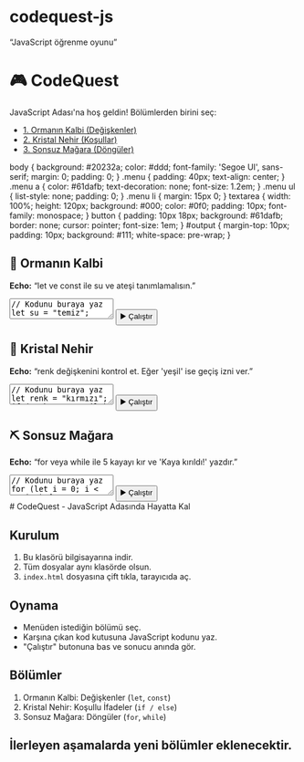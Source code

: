 # codequest-js
 “JavaScript öğrenme oyunu”
<!DOCTYPE html>
<html lang="tr">
<head>
  <meta charset="UTF-8">
  <title>CodeQuest: JS Macerası</title>
  <link rel="stylesheet" href="style.css">
</head>
<body>
  <div class="menu">
    <h1>🎮 CodeQuest</h1>
    <p>JavaScript Adası'na hoş geldin! Bölümlerden birini seç:</p>
    <ul>
      <li><a href="level1_variables.html">1. Ormanın Kalbi (Değişkenler)</a></li>
      <li><a href="level2_conditions.html">2. Kristal Nehir (Koşullar)</a></li>
      <li><a href="level3_loops.html">3. Sonsuz Mağara (Döngüler)</a></li>
    </ul>
  </div>
</body>
</html>
body {
  background: #20232a;
  color: #ddd;
  font-family: 'Segoe UI', sans-serif;
  margin: 0;
  padding: 0;
}
.menu {
  padding: 40px;
  text-align: center;
}
.menu a {
  color: #61dafb;
  text-decoration: none;
  font-size: 1.2em;
}
.menu ul {
  list-style: none;
  padding: 0;
}
.menu li {
  margin: 15px 0;
}
textarea {
  width: 100%;
  height: 120px;
  background: #000;
  color: #0f0;
  padding: 10px;
  font-family: monospace;
}
button {
  padding: 10px 18px;
  background: #61dafb;
  border: none;
  cursor: pointer;
  font-size: 1em;
}
#output {
  margin-top: 10px;
  padding: 10px;
  background: #111;
  white-space: pre-wrap;
}
<!DOCTYPE html>
<html lang="tr">
<head>
<meta charset="UTF-8">
<title>Ormanın Kalbi</title>
<link rel="stylesheet" href="style.css">
</head>
<body>
  <h2>🌲 Ormanın Kalbi</h2>
  <p><strong>Echo:</strong> “let ve const ile su ve ateşi tanımlamalısın.”</p>
  <textarea id="code">// Kodunu buraya yaz
let su = "temiz";
const ates = "yakildi";
document.getElementById("output").textContent = "Kamp hazır!";</textarea>
  <button onclick="calistir()">▶️ Çalıştır</button>
  <div id="output"></div>

  <script>
    function calistir(){
      const code = document.getElementById("code").value;
      const out = document.getElementById("output");
      try {
        new Function(code)();
        if(code.includes("let") && code.includes("const")){
          out.textContent = "✅ Kamp hazır!";
        } else {
          out.textContent = "⚠️ let ve const kullanmalısın.";
        }
      } catch(e){
        out.textContent = "❌ HATA: " + e.message;
      }
    }
  </script>
</body>
</html>
<!DOCTYPE html>
<html lang="tr">
<head>
<meta charset="UTF-8">
<title>Kristal Nehir</title>
<link rel="stylesheet" href="style.css">
</head>
<body>
  <h2>🌊 Kristal Nehir</h2>
  <p><strong>Echo:</strong> “renk değişkenini kontrol et. Eğer 'yeşil' ise geçiş izni ver.”</p>
  <textarea id="code">// Kodunu buraya yaz
let renk = "kırmızı";
if (renk === "yeşil") {
  console.log("Geçiş izni verildi");
} else {
  console.log("Tehlikeli geçit");
}</textarea>
  <button onclick="calistir()">▶️ Çalıştır</button>
  <div id="output"></div>

  <script>
    function calistir(){
      const code = document.getElementById("code").value;
      const out = document.getElementById("output");
      try {
        const log = [];
        const console={log:(m)=>log.push(m)};
        new Function("console", code)(console);
        if(log.includes("Geçiş izni verildi")||log.includes("Tehlikeli geçit")){
          out.textContent = "✅ " + log.join("\\n");
        } else {
          out.textContent = "⚠️ `if/else` kontrolü eksik.";
        }
      } catch(e){
        out.textContent = "❌ HATA: "+e.message;
      }
    }
  </script>
</body>
</html>
<!DOCTYPE html>
<html lang="tr">
<head>
<meta charset="UTF-8">
<title>Sonsuz Mağara</title>
<link rel="stylesheet" href="style.css">
</head>
<body>
  <h2>⛏️ Sonsuz Mağara</h2>
  <p><strong>Echo:</strong> “for veya while ile 5 kayayı kır ve 'Kaya kırıldı!' yazdır.”</p>
  <textarea id="code">// Kodunu buraya yaz
for (let i = 0; i < 5; i++) {
  console.log("Kaya kırıldı!");
}</textarea>
  <button onclick="calistir()">▶️ Çalıştır</button>
  <div id="output"></div>

  <script>
    function calistir(){
      const code = document.getElementById("code").value;
      const out = document.getElementById("output");
      try {
        const log = [];
        const console={log:(m)=>log.push(m)};
        new Function("console", code)(console);
        const count = log.filter(m=>"Kaya kırıldı!").length;
        if(count===5){
          out.textContent = "✅ Tüm kayalar kırıldı!";
        } else {
          out.textContent = "⚠️ 5 defa 'Kaya kırıldı!' yazmalısın.";
        }
      } catch(e){
        out.textContent = "❌ HATA: "+e.message;
      }
    }
  </script>
</body>
</html>
# CodeQuest - JavaScript Adasında Hayatta Kal

## Kurulum
1. Bu klasörü bilgisayarına indir.
2. Tüm dosyalar aynı klasörde olsun.
3. `index.html` dosyasına çift tıkla, tarayıcıda aç.

## Oynama
- Menüden istediğin bölümü seç.
- Karşına çıkan kod kutusuna JavaScript kodunu yaz.
- "Çalıştır" butonuna bas ve sonucu anında gör.

## Bölümler
1. Ormanın Kalbi: Değişkenler (`let`, `const`)
2. Kristal Nehir: Koşullu İfadeler (`if / else`)
3. Sonsuz Mağara: Döngüler (`for`, `while`)

## İlerleyen aşamalarda yeni bölümler eklenecektir.
